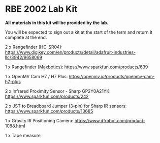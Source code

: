 # RBE 2002 Lab Kit

**All materials in this kit will be provided by the lab.**

You will be expected to sign out a kit at the start of the term and return it complete at the end.

  2 x Rangefinder (HC-SR04): https://www.digikey.com/en/products/detail/adafruit-industries-llc/3942/9658069
  
  1 x Rangefinder (Maxbotics): https://www.sparkfun.com/products/639
  
  1 x OpenMV Cam H7 / H7 Plus: https://openmv.io/products/openmv-cam-h7-plus
  
  2 x Infrared Proximity Sensor - Sharp GP2Y0A21YK: https://www.sparkfun.com/products/242
  
  2 x JST to Breadboard Jumper (3-pin) for Sharp IR sensors: https://www.sparkfun.com/products/13685
  
  1 x Gravity IR Positioning Camera: https://www.dfrobot.com/product-1088.html

  1 x Tape measure


